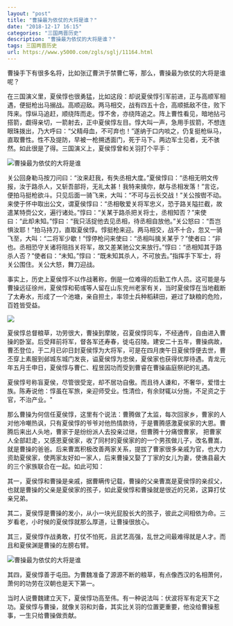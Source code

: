 ```yaml
---
layout: "post"
title: "曹操最为依仗的大将是谁？"
date: "2018-12-17 16:15"
categories: "三国两晋历史"
description: "曹操最为依仗的大将是谁？"
tags: 三国两晋历史
url: https://www.y5000.com/zgls/sglj/11164.html
---
```






曹操手下有很多名将，比如张辽曹洪于禁曹仁等，那么，曹操最为依仗的大将是谁呢？

在三国演义里，夏侯惇也很勇猛，比如这段：却说夏侯惇引军前进，正与高顺军相遇，便挺枪出马搦战。高顺迎敌。两马相交，战有四五十合，高顺抵敌不住，败下阵来。惇纵马追赶，顺绕阵而走。惇不舍，亦绕阵追之。阵上曹性看见，暗地拈弓搭箭，觑得亲切，一箭射去，正中夏侯惇左目。惇大叫一声，急用手拔箭，不想连眼珠拨出，乃大呼曰：“父精母血，不可弃也！”遂纳于口内啖之，仍复挺枪纵马，直取曹性。性不及提防，早被一枪搠透面门，死于马下。两边军士见者，无不骇然。如此很是了得。三国演义上，夏侯惇曾和关羽打个平手：

![曹操最为依仗的大将是谁](/uploads/allimg/170117/6-1F11GI932K5.JPG)

关公回身勒马按刀问曰：“汝来赶我，有失丞相大度。”夏侯惇曰：“丞相无明文传报，汝于路杀人，又斩吾部将，无礼太甚！我特来擒你，献与丞相发落！”言讫，便拍马挺枪欲斗。只见后面一骑飞来，大叫：“不可与云长交战！”关公按辔不动。来使于怀中取出公文，谓夏侯惇曰：“丞相敬爱关将军忠义，恐于路关隘拦截，故遣某特赍公文，遍行诸处。”惇曰：“关某于路杀把关将士，丞相知否？”来使曰：“此却未知。”惇曰：“我只活捉他去见丞相，待丞相自放他。”关公怒曰：“吾岂惧汝耶！”拍马持刀，直取夏侯惇。惇挺枪来迎。两马相交，战不十合，忽又一骑飞至，大叫：“二将军少歇！”惇停枪问来使曰：“丞相叫擒关某乎？”使者曰：“非也。丞相恐守关诸将阻挡关将军，故又差某驰公文来放行。”惇曰：“丞相知其于路杀人否？”使者曰：“未知。”惇曰：“既未知其杀人，不可放去。”指挥手下军士，将关公围住。关公大怒，舞刀迎战。

事实上，历史上夏侯惇不以作战著称，倒是一位难得的后勤工作人员。这可能是与曹操远征徐州，夏侯惇和荀彧等人留在山东兖州老家有关，当时夏侯惇在当地截断了太寿水，形成了一个池塘，亲自担土，率领士兵种稻耕田，避过了缺粮的危险，百姓皆受益。

![](/uploads/allimg/170117/6-1F11GJ011340.JPG)

夏侯惇总督粮草，功劳很大，曹操到摩陂，召夏侯惇同车，不经通传，自由进入曹操的卧室。后受拜前将军，督各军还寿春，徙屯召陵。建安二十五年，曹操病故，曹丕登位，于二月已卯日封夏侯惇为大将军，可是在四月庚午日夏侯惇便去世，曹丕穿上素服到邺城东城门发丧，谥夏侯惇为忠侯，夏侯家也获得优厚待遇。青龙元年五月壬申日，夏侯惇与曹仁、程昱因功而受到曹睿在曹操庙庭祭祀的礼遇。

夏侯惇号称盲夏侯，尽管很受宠，却不居功自傲。而且待人谦和，不奢华，爱惜士族。陈寿说他：惇虽在军旅，亲迎师受业。性清俭，有余财辄以分施，不足资之于官，不治产业。"

那么曹操为何信任夏侯惇，这里有个说法：曹腾做了太监，每次回家乡，曹家的人对他冷嘲热讽，只有夏侯惇的爷爷对他热情款待，于是曹腾感激夏侯家的大恩。曹腾后来出人头地，曹家于是纷纷派人去投亲过继，但曹腾十分痛恨曹家，
把曹家人全部赶走，又感恩夏侯家，收了同村的夏侯家的的一个男孩做儿子，改名曹嵩，就是曹操的爸爸。后来曹嵩积极改善两家关系，提拔了曹家很多亲戚为官，也大力资助夏侯家，使两家友好如一家人，后来曹操又娶了丁家的女儿为妻，使谯县最大的三个家族联合在一起。如此可知：

其一，夏侯惇和曹操是亲戚，据曹瞒传记载，曹操的父亲曹嵩是夏侯惇的亲叔父，也就是曹操的父亲是夏侯家的孩子，如此夏侯惇和曹操就是很近的兄弟，这算打仗亲兄弟。

其二，夏侯惇是曹操的发小，从小一块光屁股长大的孩子，彼此之间相依为命。三岁看老，小时候的夏侯惇就那么厚道，让曹操很放心。

其三，夏侯惇作战勇敢，打仗不怕死，且武艺高强，乱世之间最难得就是人才。而且和夏侯渊是曹操的左膀右臂。

![曹操最为依仗的大将是谁](/uploads/allimg/170117/6-1F11GJ03b16.JPG)

其四，夏侯惇善于屯田。为曹魏准备了源源不断的粮草，有点像西汉的名相萧何，萧何的功劳在汉朝也是天下第一。

当时人说曹魏建立天下，夏侯惇功高至伟。有一种说法叫：伏波将军有定天下之功。夏侯惇与曹操，就像关羽和刘备，其实比关羽的位置更重要，他没给曹操惹事，一生只给曹操做贡献。
